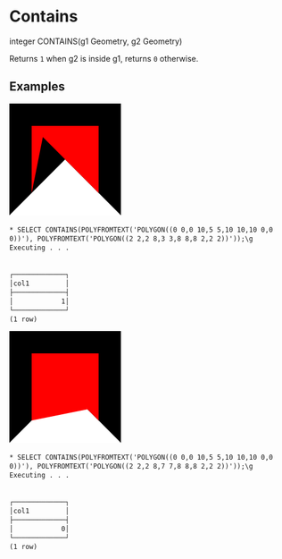# Contains #

integer CONTAINS(g1 Geometry, g2 Geometry)

Returns `1` when g2 is inside g1, returns `0` otherwise.

## Examples ##

![Contains True](contains.svg)

    * SELECT CONTAINS(POLYFROMTEXT('POLYGON((0 0,0 10,5 5,10 10,10 0,0 0))'), POLYFROMTEXT('POLYGON((2 2,2 8,3 3,8 8,8 2,2 2))'));\g
    Executing . . .


    ┌─────────────┐
    │col1         │
    ├─────────────┤
    │            1│
    └─────────────┘
    (1 row)

![Contains False](contains2.svg)


    * SELECT CONTAINS(POLYFROMTEXT('POLYGON((0 0,0 10,5 5,10 10,10 0,0 0))'), POLYFROMTEXT('POLYGON((2 2,2 8,7 7,8 8,8 2,2 2))'));\g
    Executing . . .


    ┌─────────────┐
    │col1         │
    ├─────────────┤
    │            0│
    └─────────────┘
    (1 row)
